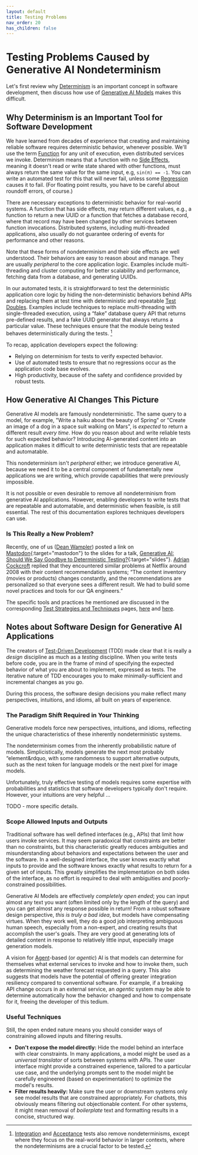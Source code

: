 ```yaml
---
layout: default
title: Testing Problems
nav_order: 20
has_children: false
---
```


# Testing Problems Caused by Generative AI Nondeterminism 

Let's first review why [Determinism]({{site.baseurl}}/glossary/#determinism) is an important concept in software development, then discuss how use of [Generative AI Models](#generative-ai-model) makes this difficult.

## Why Determinism is an Important Tool for Software Development

We have learned from decades of experience that creating and maintaining reliable software requires deterministic behavior, whenever possible. We'll use the term [Function]({{site.baseurl}}/glossary/#function) for any unit of execution, even distributed services we invoke. Determinism means that a function with no [Side Effects]({{site.baseurl}}/glossary/#side-effect), meaning it doesn't read or write state shared with other functions, must always return the same value for the same input, e.g, `sin(π) == -1`. You can write an automated test for this that will never fail, unless some [Regression]({{site.baseurl}}/glossary/#regression) causes it to fail. (For floating point results, you have to be careful about roundoff errors, of course.)

There are necessary exceptions to deterministic behavior for real-world systems. A function that has side effects, may return different values, e.g., a function to return a new UUID or a function that fetches a database record, where that record may have been changed by other services between function invocations. Distributed systems, including multi-threaded applications, also usually do not guarantee ordering of events for performance and other reasons. 

Note that these forms of nondeterminism and their side effects are well understood. Their behaviors are easy to reason about and manage. They are usually _peripheral_ to the core application logic. Examples include multi-threading and cluster computing for better scalability and performance, fetching data from a database, and generating UUIDs. 

In our automated tests, it is straightforward to test the deterministic application core logic by hiding the non-deterministic behaviors behind APIs and replacing them at test time with deterministic and repeatable [Test Doubles]({{site.baseurl}}/glossary/#test-double). Examples include techniques to replace multi-threading with single-threaded execution, using a &ldquo;fake&rdquo; database query API that returns pre-defined results, and a fake UUID generator that always returns a particular value. These techniques ensure that the module being tested behaves deterministically during the tests. [^1]

To recap, application developers expect the following:

* Relying on determinism for tests to verify expected behavior.
* Use of automated tests to ensure that no regressions occur as the application code base evolves.
* High productivity, because of the safety and confidence provided by robust tests.

## How Generative AI Changes This Picture

Generative AI models are famously nondeterministic. The same query to a model, for example, "Write a haiku about the beauty of Spring" or "Create an image of a dog in a space suit walking on Mars", is _expected_ to return a different result _every time_. How do you reason about and write reliable tests for such expected behavior? Introducing AI-generated content into an application makes it difficult to write deterministic tests that are repeatable and automatable. 

This nondeterminism isn't _peripheral_ either; we introduce generative AI, because we need it to be a central component of fundamentally new applications we are writing, which provide capabilities that were previously impossible.

It is not possible or even desirable to remove all nondeterminism from generative AI applications. However, enabling developers to write tests that are repeatable and automatable, and deterministic when feasible, is still essential. The rest of this documentation explores techniques developers can use.

[^1]: [Integration]({{site.baseurl}}/glossary/#integration-test) and [Acceptance]({{site.baseurl}}/glossary/#acceptance-test) tests also remove nondeterminisms, except where they focus on the real-world behavior in larger contexts, where the nondeterminisms are a crucial factor to be tested.

### Is This Really a New Problem?

Recently, one of us ([Dean Wampler]({{site.baseurl}}/references/#dean-wampler)) posted a link on [Mastodon](https://discuss.systems/@deanwampler/113850433324825993){:target="mastodon"} to the slides for a talk, [Generative AI: Should We Say Goodbye to Deterministic Testing?](https://deanwampler.github.io/polyglotprogramming/papers/#Generative-AI-Should-We-Say-Goodbye-to-Deterministic-Testing){:target="slides"}. [Adrian Cockcroft]({{site.baseurl}}/references/#adrian-cockcroft) replied that they encountered similar problems at Netflix around 2008 with their content recommendation systems; &ldquo;The content inventory (movies or products) changes constantly, and the recommendations are personalized so that everyone sees a different result. We had to build some novel practices and tools for our QA engineers.&rdquo; 

The specific tools and practices he mentioned are discussed in the corresponding [Test Strategies and Techniques]({{site.baseurl}}/testing-strategies/testing-strategies) pages, [here]({{site.baseurl}}/testing-strategies/coupling-cohesion/#test-doubles-at-netflix) and [here]({{site.baseurl}}/testing-strategies/statistical-tests/#use-of-statistics-at-netflix).

## Notes about Software Design for Generative AI Applications

The creators of [Test-Driven Development]({{site.baseurl}}/glossary/#test-driven-development) (TDD) made clear that it is really a _design_ discipline as much as a _testing_ discipline. When you write tests before code, you are in the frame of mind of specifying the expected behavior of what you are about to implement, expressed as tests. The iterative nature of TDD encourages you to make minimally-sufficient and incremental changes as you go.

During this process, the software design decisions you make reflect many perspectives, intuitions, and idioms, all built on years of experience. 

### The Paradigm Shift Required in Your Thinking 

Generative models force new perspectives, intuitions, and idioms, reflecting the unique characteristics of these inherently nondeterministic systems. 

The nondeterminism comes from the inherently probabilistic nature of models. Simplicistically, models generate the next most probably &ldquo;element&rdquo, with some randomness to support alternative outputs, such as the next token for language models or the next pixel for image models.

Unfortunately, truly effective testing of models requires some expertise with probabilities and statistics that software developers typically don't require. However, your intuitions are very helpful ...

TODO - more specific details.

### Scope Allowed Inputs and Outputs

Traditional software has well defined interfaces (e.g., APIs) that limit how users invoke services. It may seem paradoxical that constraints are better than no constraints, but this characteristic greatly reduces ambiguities and misunderstanding about behaviors and expectations between the user and the software. In a well-designed interface, the user knows exactly what inputs to provide and the software knows exactly what results to return for a given set of inputs. This greatly simplifies the implementation on both sides of the interface, as no effort is required to deal with ambiguities and poorly-constrained possibilities.

Generative AI Models are effectively _completely open ended_; you can input almost any text you want (often limited only by the length of the query) and you can get almost any response possible in return! From a robust software design perspective, _this is truly a bad idea_, but models have compensating virtues. When they work well, they do a good job interpreting ambiguous human speech, especially from a non-expert, and creating results that accomplish the user's goals. They are very good at generating lots of detailed content in response to relatively little input, especially image generation models.

A vision for [Agent]({{site.baseurl}}/glossary/#agent)-based (or _agentic_) AI is that models can determine for themselves what external services to invoke and how to invoke them, such as determining the weather forecast requested in a query. This also suggests that models have the potential of offering greater integration resiliency compared to conventional software. For example, if a breaking API change occurs in an external service, an _agentic_ system may be able to determine automatically how the behavior changed and how to compensate for it, freeing the developer of this tedium.

### Useful Techniques

Still, the open ended nature means you should consider ways of constraining allowed inputs and filtering results. 

* **Don't expose the model directly:** Hide the model behind an interface with clear constraints. In many applications, a model might be used as a _universal translator_ of sorts between systems with APIs. The user interface might provide a constrained experience, tailored to a particular use case, and the underlying prompts sent to the model might be carefully engineered (based on experimentation) to optimize the model's results.
* **Filter results heavily:** Make sure the user or downstream systems only see model results that are constrained appropriately. For chatbots, this obviously means filtering out objectionable content. For other systems, it might mean removal of _boilerplate_ text and formatting results in a concise, structured way.
